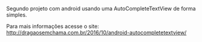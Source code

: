 Segundo projeto com android usando uma AutoCompleteTextView de forma simples.

Para mais informações acesse o site: http://dragaosemchama.com.br/2016/10/android-autocompletetextview/
